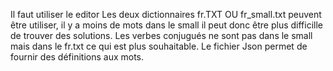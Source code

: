 Il faut utiliser le editor
Les deux dictionnaires fr.TXT OU fr_small.txt peuvent être utiliser, il y a moins de mots dans le small il peut donc être plus difficille de trouver des solutions. 
Les verbes conjugués ne sont pas dans le small mais dans le fr.txt ce qui est plus souhaitable. Le fichier Json permet de fournir des définitions aux mots. 

